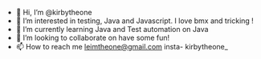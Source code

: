 - 👋 Hi, I’m @kirbytheone
- 👀 I’m interested in testing, Java and Javascript. I love bmx and tricking !
- 🌱 I’m currently learning Java and Test automation on Java
- 💞️ I’m looking to collaborate on have some fun!
- 📫 How to reach me leimtheone@gmail.com insta- kirbytheone_

<!---
kirbytheone/kirbytheone is a ✨ special ✨ repository because its `README.md` (this file) appears on your GitHub profile.
You can click the Preview link to take a look at your changes.
--->

